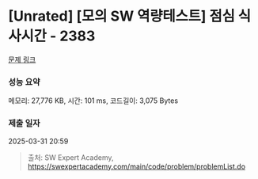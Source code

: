 # [Unrated] [모의 SW 역량테스트] 점심 식사시간 - 2383 

[문제 링크](https://swexpertacademy.com/main/code/problem/problemDetail.do?contestProbId=AV5-BEE6AK0DFAVl) 

### 성능 요약

메모리: 27,776 KB, 시간: 101 ms, 코드길이: 3,075 Bytes

### 제출 일자

2025-03-31 20:59



> 출처: SW Expert Academy, https://swexpertacademy.com/main/code/problem/problemList.do
